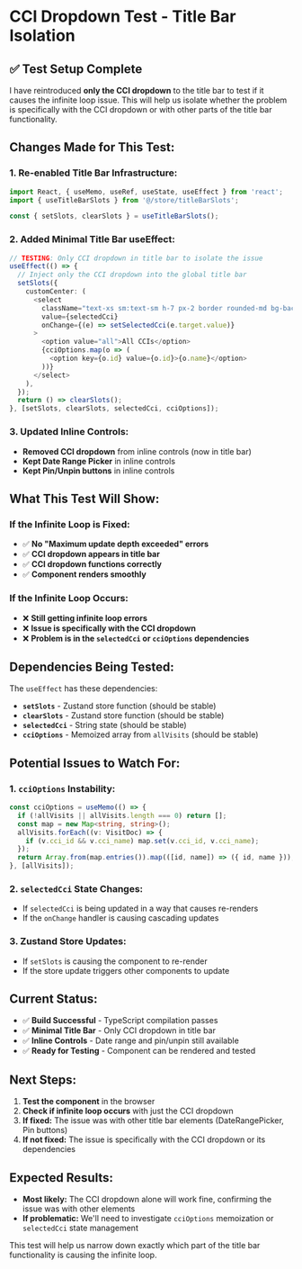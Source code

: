 # CCI Dropdown Test - Title Bar Isolation

## ✅ **Test Setup Complete**

I have reintroduced **only the CCI dropdown** to the title bar to test if it causes the infinite loop issue. This will help us isolate whether the problem is specifically with the CCI dropdown or with other parts of the title bar functionality.

## **Changes Made for This Test:**

### **1. Re-enabled Title Bar Infrastructure:**
```typescript
import React, { useMemo, useRef, useState, useEffect } from 'react';
import { useTitleBarSlots } from '@/store/titleBarSlots';

const { setSlots, clearSlots } = useTitleBarSlots();
```

### **2. Added Minimal Title Bar useEffect:**
```typescript
// TESTING: Only CCI dropdown in title bar to isolate the issue
useEffect(() => {
  // Inject only the CCI dropdown into the global title bar
  setSlots({
    customCenter: (
      <select
        className="text-xs sm:text-sm h-7 px-2 border rounded-md bg-background w-full min-w-0 max-w-[260px]"
        value={selectedCci}
        onChange={(e) => setSelectedCci(e.target.value)}
      >
        <option value="all">All CCIs</option>
        {cciOptions.map(o => (
          <option key={o.id} value={o.id}>{o.name}</option>
        ))}
      </select>
    ),
  });
  return () => clearSlots();
}, [setSlots, clearSlots, selectedCci, cciOptions]);
```

### **3. Updated Inline Controls:**
- **Removed CCI dropdown** from inline controls (now in title bar)
- **Kept Date Range Picker** in inline controls
- **Kept Pin/Unpin buttons** in inline controls

## **What This Test Will Show:**

### **If the Infinite Loop is Fixed:**
- ✅ **No "Maximum update depth exceeded" errors**
- ✅ **CCI dropdown appears in title bar**
- ✅ **CCI dropdown functions correctly**
- ✅ **Component renders smoothly**

### **If the Infinite Loop Occurs:**
- ❌ **Still getting infinite loop errors**
- ❌ **Issue is specifically with the CCI dropdown**
- ❌ **Problem is in the `selectedCci` or `cciOptions` dependencies**

## **Dependencies Being Tested:**

The `useEffect` has these dependencies:
- **`setSlots`** - Zustand store function (should be stable)
- **`clearSlots`** - Zustand store function (should be stable)
- **`selectedCci`** - String state (should be stable)
- **`cciOptions`** - Memoized array from `allVisits` (should be stable)

## **Potential Issues to Watch For:**

### **1. `cciOptions` Instability:**
```typescript
const cciOptions = useMemo(() => {
  if (!allVisits || allVisits.length === 0) return [];
  const map = new Map<string, string>();
  allVisits.forEach((v: VisitDoc) => {
    if (v.cci_id && v.cci_name) map.set(v.cci_id, v.cci_name);
  });
  return Array.from(map.entries()).map(([id, name]) => ({ id, name }));
}, [allVisits]);
```

### **2. `selectedCci` State Changes:**
- If `selectedCci` is being updated in a way that causes re-renders
- If the `onChange` handler is causing cascading updates

### **3. Zustand Store Updates:**
- If `setSlots` is causing the component to re-render
- If the store update triggers other components to update

## **Current Status:**

- ✅ **Build Successful** - TypeScript compilation passes
- ✅ **Minimal Title Bar** - Only CCI dropdown in title bar
- ✅ **Inline Controls** - Date range and pin/unpin still available
- ✅ **Ready for Testing** - Component can be rendered and tested

## **Next Steps:**

1. **Test the component** in the browser
2. **Check if infinite loop occurs** with just the CCI dropdown
3. **If fixed:** The issue was with other title bar elements (DateRangePicker, Pin buttons)
4. **If not fixed:** The issue is specifically with the CCI dropdown or its dependencies

## **Expected Results:**

- **Most likely:** The CCI dropdown alone will work fine, confirming the issue was with other elements
- **If problematic:** We'll need to investigate `cciOptions` memoization or `selectedCci` state management

This test will help us narrow down exactly which part of the title bar functionality is causing the infinite loop.



